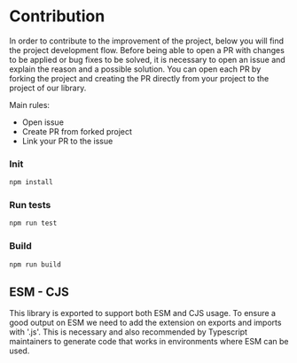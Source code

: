 # Contribution

In order to contribute to the improvement of the project, below you will find the project development flow.
Before being able to open a PR with changes to be applied or bug fixes to be solved, it is necessary to open an issue 
and explain the reason and a possible solution. You can open each PR by forking the project and creating the PR directly from 
your project to the project of our library.

Main rules:
- Open issue
- Create PR from forked project
- Link your PR to the issue

### Init

```sh
npm install
```

### Run tests

```sh
npm run test
```

### Build

```sh
npm run build
```

## ESM - CJS

This library is exported to support both ESM and CJS usage.
To ensure a good output on ESM we need to add the extension on exports and imports with '.js'. 
This is necessary and also recommended by Typescript maintainers to 
generate code that works in environments where ESM can be used.
